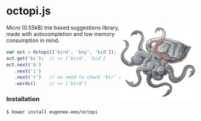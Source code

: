 # octopi.js

<img src='media/octopi.png' align='right'/>

Micro (0.55kB) trie based suggestions library,
made with autocompletion and low memory consumption
in mind.

```js
var oct = Octopi(['bird', 'boy', 'bid']);
oct.get('bi');  // => ['bird', 'bid']
oct.next('b')
   .next('i')
   .next('r')   // no need to check 'bir' again!
   .words()     // => ['bird']
```

### Installation

```sh
$ bower install eugenee-eeo/octopi
```
